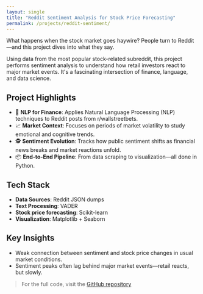 ```yaml
---
layout: single
title: "Reddit Sentiment Analysis for Stock Price Forecasting"
permalink: /projects/reddit-sentiment/
---
```


What happens when the stock market goes haywire? People turn to Reddit—and this project dives into what they say.

Using data from the most popular stock-related subreddit, this project performs sentiment analysis to understand how retail investors react to major market events. It's a fascinating intersection of finance, language, and data science.

## Project Highlights

- 🧠 **NLP for Finance**: Applies Natural Language Processing (NLP) techniques to Reddit posts from r/wallstreetbets.
- 📈 **Market Context**: Focuses on periods of market volatility to study emotional and cognitive trends.
- 🕵️ **Sentiment Evolution**: Tracks how public sentiment shifts as financial news breaks and market reactions unfold.
- 📦 **End-to-End Pipeline**: From data scraping to visualization—all done in Python.

## Tech Stack

- **Data Sources**: Reddit JSON dumps
- **Text Processing**: VADER
- **Stock price forecasting**: Scikit-learn 
- **Visualization**: Matplotlib + Seaborn

## Key Insights

- Weak connection between sentiment and stock price changes in usual market conditions.
- Sentiment peaks often lag behind major market events—retail reacts, but slowly.

> For the full code, visit the [GitHub repository](https://github.com/Pargo18/Reddit-stock-market-sentiment-analysis)

